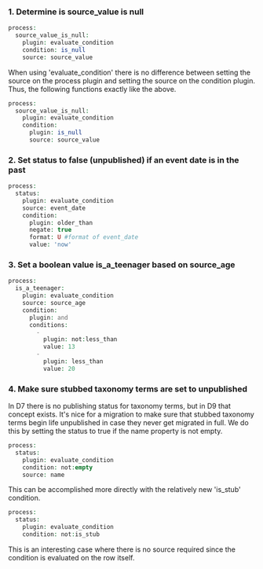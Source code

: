 ### 1\. Determine is source\_value is null

```php
process:
  source_value_is_null:
    plugin: evaluate_condition
    condition: is_null
    source: source_value
```

When using 'evaluate\_condition' there is no difference between setting the source on the process plugin and setting the source on the condition plugin. Thus, the following functions exactly like the above.

```php
process:
  source_value_is_null:
    plugin: evaluate_condition
    condition:
      plugin: is_null
      source: source_value
```

### 2\. Set status to false (unpublished) if an event date is in the past

```php
process:
  status:
    plugin: evaluate_condition
    source: event_date
    condition:
      plugin: older_than
      negate: true
      format: U #format of event_date
      value: 'now'
```

### 3\. Set a boolean value is\_a\_teenager based on source\_age

```php
process:
  is_a_teenager:
    plugin: evaluate_condition
    source: source_age
    condition:
      plugin: and
      conditions:
        -
          plugin: not:less_than
          value: 13
        -
          plugin: less_than
          value: 20
```

###  4\. Make sure stubbed taxonomy terms are set to unpublished

In D7 there is no publishing status for taxonomy terms, but in D9 that concept exists. It's nice for a migration to make sure that stubbed taxonomy terms begin life unpublished in case they never get migrated in full. We do this by setting the status to true if the name property is not empty.

```php
process:
  status:
    plugin: evaluate_condition
    condition: not:empty
    source: name
```

This can be accomplished more directly with the relatively new 'is\_stub' condition.

```php
process:
  status:
    plugin: evaluate_condition
    condition: not:is_stub

```

This is an interesting case where there is no source required since the condition is evaluated on the row itself.